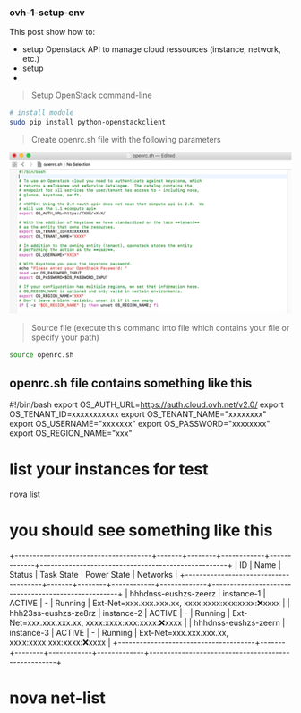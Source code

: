 ### ovh-1-setup-env

This post show how to:
- setup Openstack API to manage cloud ressources (instance, network, etc.)
- setup 
- 
> Setup OpenStack command-line 

```sh
# install module
sudo pip install python-openstackclient
```

> Create openrc.sh file with the following parameters

![MetaStore remote database](https://github.com/gamboabdoulraoufou/ovh-1-setup-env/blob/master/img/openrc.png)


> Source file (execute this command into file which contains your file or specify your path)

```sh
source openrc.sh
```


## openrc.sh file contains something like this
#!/bin/bash
export OS_AUTH_URL=https://auth.cloud.ovh.net/v2.0/
export OS_TENANT_ID=xxxxxxxxxxx
export OS_TENANT_NAME="xxxxxxxx"
export OS_USERNAME="xxxxxxx"
export OS_PASSWORD="xxxxxxxx"
export OS_REGION_NAME="xxx"

# list your instances for test
nova list

# you should see something like this
+--------------------------------------+-------+--------+------------+-------------+----------------------------------------------------+
| ID                   | Name  | Status | Task State | Power State | Networks                                           |
+--------------------------------------+-------+--------+------------+-------------+----------------------------------------------------+
| hhhdnss-eushzs-zeerz | instance-1 | ACTIVE | -          | Running     | Ext-Net=xxx.xxx.xxx.xx, xxxx:xxxx:xxx:xxxx::x:xxxx |
| hhh23ss-eushzs-ze8rz | instance-2 | ACTIVE | -          | Running     | Ext-Net=xxx.xxx.xxx.xx, xxxx:xxxx:xxx:xxxx::x:xxxx |
| hhhdnss-eushzs-zeern | instance-3 | ACTIVE | -          | Running     | Ext-Net=xxx.xxx.xxx.xx, xxxx:xxxx:xxx:xxxx::x:xxxx |
+--------------------------------------+-------+--------+------------+-------------+----------------------------------------------------+

# nova net-list

```

